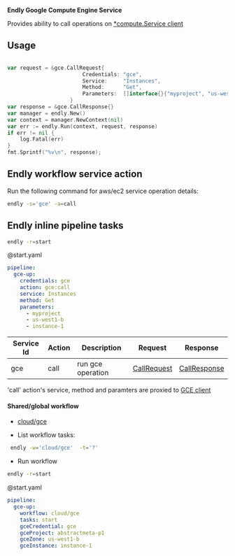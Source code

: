 **Endly Google Compute Engine Service**

Provides ability to call operations on  [*compute.Service client](https://cloud.google.com/compute/docs/reference/latest/)


## Usage

```go

var request = &gce.CallRequest{
             			Credentials: "gce",
             			Service:     "Instances",
             			Method:      "Get",
             			Parameters:  []interface{}{"myproject", "us-west1-b", "instance-1"},
             		}
var response = &gce.CallResponse{}    
var manager = endly.New()
var context = manager.NewContext(nil)
var err := endly.Run(context, request, response)
if err != nil {
	log.Fatal(err)
}
fmt.Sprintf("%v\n", response);


```

## Endly workflow service action

Run the following command for aws/ec2 service operation details:

```bash
endly -s='gce' -a=call

```

<a name="endly"></a>

## Endly inline pipeline tasks


```bash
endly -r=start
```


@start.yaml
```yaml
pipeline:
  gce-up:
    credentials: gce
    action: gce:call
    service: Instances
    method: Get
    parameters:
      - myproject
      - us-west1-b
      - instance-1
```   



| Service Id | Action | Description | Request | Response |
| --- | --- | --- | --- | --- |
| gce | call | run gce operation | [CallRequest](gce/service_contract.go) | [CallResponse](gce/service_contract.go)  |

'call' action's service, method and paramters are proxied to [GCE client](https://cloud.google.com/compute/docs/reference/latest/)




#### Shared/global workflow

- [cloud/gce](../../shared/workflow/cloud/gce)

- List workflow tasks:

```bash
 endly -w='cloud/gce'  -t='?'
```


- Run workflow

```bash
endly -r=start
```

@start.yaml

```yaml
pipeline:
  gce-up:
    workflow: cloud/gce
    tasks: start
    gceCredential: gce
    gceProject: abstractmeta-p1
    gceZone: us-west1-b
    gceInstance: instance-1
```


